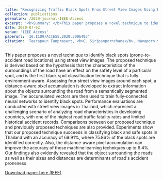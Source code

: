 ```yaml
---
title: "Recognizing Traffic Black Spots From Street View Images Using Environment-Aware Image Processing and Neural Network"
collection: publications
permalink: /2020-journal-IEEE-Access
excerpt: '<b>Summary: </b>This paper proposes a novel technique to identify black spots (prone-to-accident road locations) using street view images.'
date: 2020-07-02
venue: 'IEEE Access'
paperurl: '10.1109/ACCESS.2020.3006493'
citation: 'Teerapaun Tanprasert, <b>C. Siripanpornchana</b>, Navaporn Surasvadi and Suttipong Thajchayapong. &quot;Recognizing Traffic Black Spots From Street View Images Using Environment-Aware Image Processing and Neural Network.&quot; <i>in IEEE Access, vol. 8, pp. 121469-121478, 2020.'
---
```

This paper proposes a novel technique to identify black spots (prone-to-accident road locations) using street view images. The proposed technique is derived based on the hypothesis that the characteristics of the surroundings of the road have an effect on the safety level of a particular spot, and is the first black spot classification technique that is fully environment-aware. Assessing four street view images around each spot, a distance-aware pixel accumulation is developed to extract information about the objects surrounding the road from a semantically segmented image. The accumulated vectors are then used to train fully-connected neural networks to identify black spots. Performance evaluations are conducted with street view images in Thailand, which represent a challenging scenario of analyzing road characteristics in developing countries, with one of the highest road traffic fatality rates and limited historical accident records. Comparisons between our proposed technique and previously proposed techniques are also provided. Experiments show that our proposed technique succeeds in classifying black and safe spots in Thailand with an accuracy of 69.91%, where 75.86% of the black spots are identified correctly. Also, the distance-aware pixel accumulation can improve the accuracy of those machine learning techniques up to 6.4%. Our findings also evidently revealed that the object surrounding the roads as well as their sizes and distances are determinants of road's accident proneness.

[Download paper here (IEEE)](https://ieeexplore.ieee.org/abstract/document/9131702)
